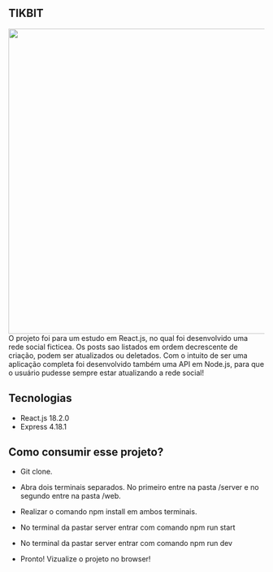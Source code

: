 ## TIKBIT

<img align="right" width="600"  src="/docs/mytraveljounal.jpeg">

O projeto foi para um estudo em React.js, no qual foi desenvolvido uma rede social ficticea. Os posts sao listados em ordem decrescente de criação, podem ser atualizados ou deletados.
Com o intuito de ser uma aplicação completa foi desenvolvido também uma API em Node.js, para que o usuário pudesse sempre estar atualizando a rede social!

## Tecnologias 
 
- React.js 18.2.0
- Express 4.18.1 

## Como consumir esse projeto? 
 
- Git clone. 
- Abra dois terminais separados. No primeiro entre na pasta /server e no segundo entre na pasta /web.
- Realizar o comando npm install em ambos terminais.

- No terminal da pastar server entrar com comando npm run start
- No terminal da pastar server entrar com comando npm run dev

- Pronto! Vizualize o projeto no browser!
